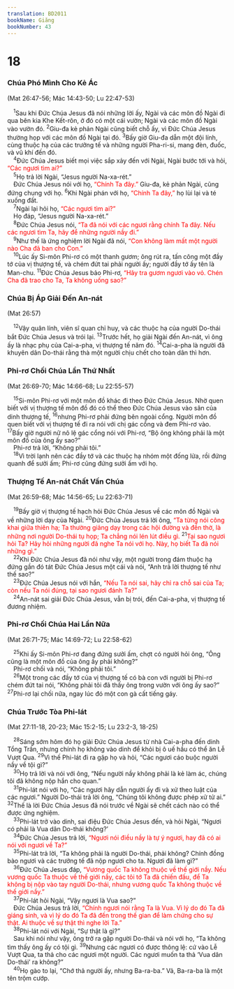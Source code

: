 ```yaml
---
translation: BD2011
bookName: Giăng 
bookNumber: 43
---
```


<div class="title"><h1>18</h1><h3>Chúa Phó Mình Cho Kẻ Ác</h3><p>(Mat 26:47-56; Mác 14:43-50; Lu 22:47-53)</p></div>
<span class="verse gi_18_1"> <sup>1</sup>Sau khi Ðức Chúa Jesus đã nói những lời ấy, Ngài và các môn đồ Ngài đi qua bên kia Khe Kết-rôn, ở đó có một cái vườn; Ngài và các môn đồ Ngài vào vườn đó. </span>
<span class="verse gi_18_2"><sup>2</sup>Giu-đa kẻ phản Ngài cũng biết chỗ ấy, vì Ðức Chúa Jesus thường họp với các môn đồ Ngài tại đó. </span>
<span class="verse gi_18_3"><sup>3</sup>Bấy giờ Giu-đa dẫn một đội lính, cùng thuộc hạ của các trưởng tế và những người Pha-ri-si, mang đèn, đuốc, và vũ khí đến đó.<br/></span>
<span class="verse gi_18_4"> <sup>4</sup>Ðức Chúa Jesus biết mọi việc sắp xảy đến với Ngài, Ngài bước tới và hỏi, <font color="red">“Các ngươi tìm ai?”</font><br/></span>
<span class="verse gi_18_5"> <sup>5</sup>Họ trả lời Ngài, “Jesus người Na-xa-rét.”<br/> Ðức Chúa Jesus nói với họ, <font color="red">“Chính Ta đây.”</font> Giu-đa, kẻ phản Ngài, cũng đứng chung với họ. </span>
<span class="verse gi_18_6"><sup>6</sup>Khi Ngài phán với họ,<font color="red"> “Chính Ta đây,”</font> họ lùi lại và té xuống đất.<br/></span>
<span class="verse gi_18_7"> <sup>7</sup>Ngài lại hỏi họ, <font color="red">“Các ngươi tìm ai?”</font><br/> Họ đáp, “Jesus người Na-xa-rét.”<br/></span>
<span class="verse gi_18_8"> <sup>8</sup>Ðức Chúa Jesus nói, <font color="red">“Ta đã nói với các ngươi rằng chính Ta đây. Nếu các ngươi tìm Ta, hãy để những người nầy đi.”</font><br/></span>
<span class="verse gi_18_9"> <sup>9</sup>Như thế là ứng nghiệm lời Ngài đã nói, <font color="red">“Con không làm mất một người nào Cha đã ban cho Con.” </font><br/></span>
<span class="verse gi_18_10"> <sup>10</sup>Lúc ấy Si-môn Phi-rơ có một thanh gươm; ông rút ra, tấn công một đầy tớ của vị thượng tế, và chém đứt tai phải người ấy; người đầy tớ ấy tên là Man-chu. </span>
<span class="verse gi_18_11"><sup>11</sup>Ðức Chúa Jesus bảo Phi-rơ, <font color="red">“Hãy tra gươm ngươi vào vỏ. Chén Cha đã trao cho Ta, Ta không uống sao?”</font><br/></span>
<div class="title"><h3>Chúa Bị Áp Giải Ðến An-nát</h3><p>(Mat 26:57)</p></div>
<span class="verse gi_18_12"> <sup>12</sup>Vậy quân lính, viên sĩ quan chỉ huy, và các thuộc hạ của người Do-thái bắt Ðức Chúa Jesus và trói lại. </span>
<span class="verse gi_18_13"><sup>13</sup>Trước hết, họ giải Ngài đến An-nát, vì ông ấy là nhạc phụ của Cai-a-pha, vị thượng tế năm đó. </span>
<span class="verse gi_18_14"><sup>14</sup>Cai-a-pha là người đã khuyên dân Do-thái rằng thà một người chịu chết cho toàn dân thì hơn.<br/></span>
<div class="title"><h3>Phi-rơ Chối Chúa Lần Thứ Nhất</h3><p>(Mat 26:69-70; Mác 14:66-68; Lu 22:55-57)</p></div>
<span class="verse gi_18_15"> <sup>15</sup>Si-môn Phi-rơ với một môn đồ khác đi theo Ðức Chúa Jesus. Nhờ quen biết với vị thượng tế môn đồ đó có thể theo Ðức Chúa Jesus vào sân của dinh thượng tế, </span>
<span class="verse gi_18_16"><sup>16</sup>nhưng Phi-rơ phải đứng bên ngoài cổng. Người môn đồ quen biết với vị thượng tế đi ra nói với chị gác cổng và đem Phi-rơ vào. </span>
<span class="verse gi_18_17"><sup>17</sup>Bấy giờ người nữ nô lệ gác cổng nói với Phi-rơ, “Bộ ông không phải là một môn đồ của ông ấy sao?”<br/> Phi-rơ trả lời, “Không phải tôi.”<br/></span>
<span class="verse gi_18_18"> <sup>18</sup>Vì trời lạnh nên các đầy tớ và các thuộc hạ nhóm một đống lửa, rồi đứng quanh để sưởi ấm; Phi-rơ cũng đứng sưởi ấm với họ.<br/></span>
<div class="title"><h3>Thượng Tế An-nát Chất Vấn Chúa</h3><p>(Mat 26:59-68; Mác 14:56-65; Lu 22:63-71)</p></div>
<span class="verse gi_18_19"> <sup>19</sup>Bấy giờ vị thượng tế hạch hỏi Ðức Chúa Jesus về các môn đồ Ngài và về những lời dạy của Ngài. </span>
<span class="verse gi_18_20"><sup>20</sup>Ðức Chúa Jesus trả lời ông, <font color="red">“Ta từng nói công khai giữa thiên hạ; Ta thường giảng dạy trong các hội đường và đền thờ, là những nơi người Do-thái tụ họp; Ta chẳng nói lén lút điều gì. </font></span>
<span class="verse gi_18_21"><sup>21</sup><font color="red">Tại sao ngươi hỏi Ta? Hãy hỏi những người đã nghe Ta nói với họ. Này, họ biết Ta đã nói những gì.”</font><br/></span>
<span class="verse gi_18_22"> <sup>22</sup>Khi Ðức Chúa Jesus đã nói như vậy, một người trong đám thuộc hạ đứng gần đó tát Ðức Chúa Jesus một cái và nói, “Anh trả lời thượng tế như thế sao?”<br/></span>
<span class="verse gi_18_23"> <sup>23</sup>Ðức Chúa Jesus nói với hắn, <font color="red">“Nếu Ta nói sai, hãy chỉ ra chỗ sai của Ta; còn nếu Ta nói đúng, tại sao ngươi đánh Ta?”</font><br/></span>
<span class="verse gi_18_24"> <sup>24</sup>An-nát sai giải Ðức Chúa Jesus, vẫn bị trói, đến Cai-a-pha, vị thượng tế đương nhiệm.<br/></span>
<div class="title"><h3>Phi-rơ Chối Chúa Hai Lần Nữa</h3><p>(Mat 26:71-75; Mác 14:69-72; Lu 22:58-62)</p></div>
<span class="verse gi_18_25"> <sup>25</sup>Khi ấy Si-môn Phi-rơ đang đứng sưởi ấm, chợt có người hỏi ông, “Ông cũng là một môn đồ của ông ấy phải không?”<br/> Phi-rơ chối và nói, “Không phải tôi.”<br/></span>
<span class="verse gi_18_26"> <sup>26</sup>Một trong các đầy tớ của vị thượng tế có bà con với người bị Phi-rơ chém đứt tai nói, “Không phải tôi đã thấy ông trong vườn với ông ấy sao?” </span>
<span class="verse gi_18_27"><sup>27</sup>Phi-rơ lại chối nữa, ngay lúc đó một con gà cất tiếng gáy.<br/></span>
<div class="title"><h3>Chúa Trước Tòa Phi-lát</h3><p>(Mat 27:11-18, 20-23; Mác 15:2-15; Lu 23:2-3, 18-25)</p></div>
<span class="verse gi_18_28"> <sup>28</sup>Sáng sớm hôm đó họ giải Ðức Chúa Jesus từ nhà Cai-a-pha đến dinh Tổng Trấn, nhưng chính họ không vào dinh để khỏi bị ô uế hầu có thể ăn Lễ Vượt Qua. </span>
<span class="verse gi_18_29"><sup>29</sup>Vì thế Phi-lát đi ra gặp họ và hỏi, “Các ngươi cáo buộc người nầy về tội gì?”<br/></span>
<span class="verse gi_18_30"> <sup>30</sup>Họ trả lời và nói với ông, “Nếu người nầy không phải là kẻ làm ác, chúng tôi đã không nộp hắn cho quan.”<br/></span>
<span class="verse gi_18_31"> <sup>31</sup>Phi-lát nói với họ, “Các ngươi hãy dẫn người ấy đi và xử theo luật của các ngươi.” Người Do-thái trả lời ông, “Chúng tôi không được phép xử tử ai.” </span>
<span class="verse gi_18_32"><sup>32</sup>Thế là lời Ðức Chúa Jesus đã nói trước về Ngài sẽ chết cách nào có thể được ứng nghiệm.<br/></span>
<span class="verse gi_18_33"> <sup>33</sup>Phi-lát trở vào dinh, sai điệu Ðức Chúa Jesus đến, và hỏi Ngài, “Ngươi có phải là Vua dân Do-thái không?’<br/></span>
<span class="verse gi_18_34"> <sup>34</sup>Ðức Chúa Jesus trả lời, <font color="red">“Ngươi nói điều nầy là tự ý ngươi, hay đã có ai nói với ngươi về Ta?”</font><br/></span>
<span class="verse gi_18_35"> <sup>35</sup>Phi-lát trả lời, “Ta không phải là người Do-thái, phải không? Chính đồng bào ngươi và các trưởng tế đã nộp ngươi cho ta. Ngươi đã làm gì?”<br/></span>
<span class="verse gi_18_36"> <sup>36</sup>Ðức Chúa Jesus đáp, <font color="red">“Vương quốc Ta không thuộc về thế giới nầy. Nếu vương quốc Ta thuộc về thế giới nầy, các tôi tớ Ta đã chiến đấu, để Ta không bị nộp vào tay người Do-thái, nhưng vương quốc Ta không thuộc về thế giới nầy.”</font><br/></span>
<span class="verse gi_18_37"> <sup>37</sup>Phi-lát hỏi Ngài, “Vậy ngươi là Vua sao?”<br/> Ðức Chúa Jesus trả lời, <font color="red">“Chính ngươi nói rằng Ta là Vua. Vì lý do đó Ta đã giáng sinh, và vì lý do đó Ta đã đến trong thế gian để làm chứng cho sự thật. Ai thuộc về sự thật thì nghe lời Ta.”</font><br/></span>
<span class="verse gi_18_38"> <sup>38</sup>Phi-lát nói với Ngài, “Sự thật là gì?”<br/> Sau khi nói như vậy, ông trở ra gặp người Do-thái và nói với họ, “Ta không tìm thấy ông ấy có tội gì. </span>
<span class="verse gi_18_39"><sup>39</sup>Nhưng các ngươi có được thông lệ: cứ vào Lễ Vượt Qua, ta thả cho các ngươi một người. Các ngươi muốn ta thả ‘Vua dân Do-thái’ ra không?”<br/></span>
<span class="verse gi_18_40"> <sup>40</sup>Họ gào to lại, “Chớ thả người ấy, nhưng Ba-ra-ba.” Vả, Ba-ra-ba là một tên trộm cướp.<br/></span>

